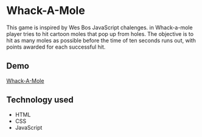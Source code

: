 # Whack-A-Mole
This game is inspired by Wes Bos JavaScript chalenges. in Whack-a-mole player tries to hit cartoon moles that pop up from holes. The objective is to hit as many moles as possible before the time of ten seconds runs out, with points awarded for each successful hit.

## Demo

[Whack-A-Mole](https://bozicag.github.io/Whack-A-Mole/)

## Technology used

* HTML
* CSS
* JavaScript
